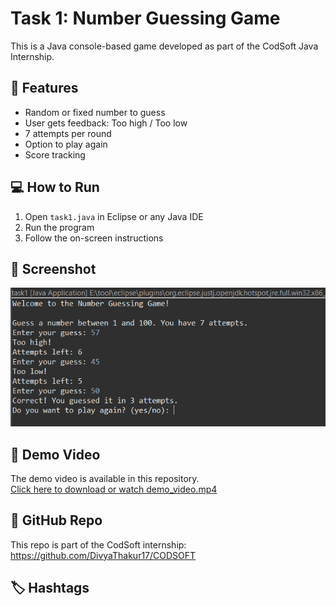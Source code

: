 # Task 1: Number Guessing Game

This is a Java console-based game developed as part of the CodSoft Java Internship.

## 🔧 Features

- Random or fixed number to guess
- User gets feedback: Too high / Too low
- 7 attempts per round
- Option to play again
- Score tracking

## 💻 How to Run

1. Open `task1.java` in Eclipse or any Java IDE
2. Run the program
3. Follow the on-screen instructions

## 📸 Screenshot

![Screenshot](screenshot.png.png)

## 🎥 Demo Video

The demo video is available in this repository.  
[Click here to download or watch demo_video.mp4](demo_video.mp4)


## 📂 GitHub Repo

This repo is part of the CodSoft internship:  
https://github.com/DivyaThakur17/CODSOFT

## 🏷 Hashtags


